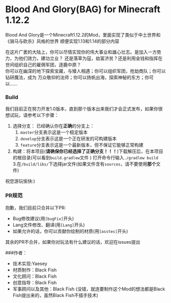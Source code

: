 # Blood And Glory(BAG) for Minecraft 1.12.2

Blood And Glory是一个Minecraft1.12.2的Mod，里面实现了类似于中土世界和《骑马与砍杀》风格的世界
顺便实现1.13和1.14的部分内容  
  
在这片广袤的大陆上，你可以尽情实现你的伟大事业和雄心壮志。是加入一方势力，为他们效力，建功立业？
还是落草为寇，劫富济贫？还是利用金钱和指挥在世间组织自己的雇佣军团，逐鹿中原？  
你可以在幽深的地下探索宝藏，与矮人相遇；你可以组织军团，抢劫商队；你可以钻研魔法，成为
万众敬仰的法师；你可以扬帆出海，探索神秘的东方；你可以……  
  
### Build
我们目前正在努力开发1.0版本，直到那个版本出来我们才会正式发布，如果你很想试玩，请参考以下步骤：

1. 选择分支： 已经确认你在**正确**的分支上：  
    1. `master`分支表示这是一个稳定版本  
    2. `develop`分支表示这是一个正在研发的可构建版本
    3. `feature`分支表示这是一个最新版本，但不保证它能够正常构建  
2. 构建：将本项目(**请确保你已经选择了正确分支！！！**)下载解压后，在本项目的根目录(可以看到`build.gradlew`文件 )
打开命令行输入`./gradlew build`  
3.在`/build/libs/`下选择jar文件(如果文件含有`sources`，请不要使用**那个**文件)
  
祝您游玩愉快:)  
    
### PR规范
   抱歉，我们目前只合并以下PR:  
     
 - Bug修改建议(用`[bugFix]`开头)  
 - Lang文件修改、翻译(用`[Lang]`开头)  
 - 如果允许的话，你可以贡献你绘制的材质(用`[asstes]`开头)  
   
其余的PR不合并，如果你对玩法有什么建议的话，欢迎在issues提出 

###作者：  
- 技术实现:Yaesey
- 材质制作：Black Fish
- 文化顾问：Black Fish
- 创意指导：Black Fish
- 军事顾问以及其他：Black Fish
(没错，就连要制作这个Mod的想法都是Black Fish提出来的，虽然Black Fish不插手技术)